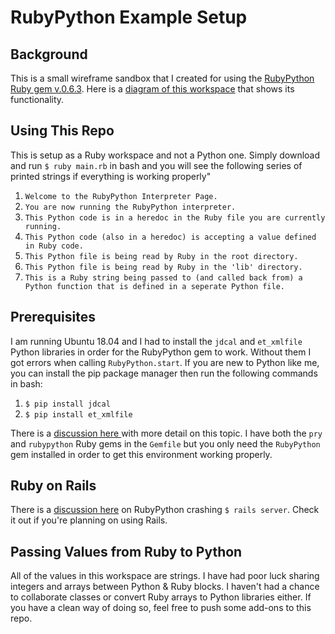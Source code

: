 # RubyPython Example Setup

## Background
This is a small wireframe sandbox that I created for using the <a href='https://rubygems.org/gems/rubypython/versions/0.6.3'>RubyPython Ruby gem v.0.6.3</a>.  Here is a <a href='https://i.imgur.com/W9nUnQe.jpg'> diagram of this workspace</a> that shows its functionality.

## Using This Repo
This is setup as a Ruby workspace and not a Python one.  Simply download and run ```$ ruby main.rb``` in bash and you will see the following series of printed strings if everything is working properly"
1. ```Welcome to the RubyPython Interpreter Page.```
2. ```You are now running the RubyPython interpreter.```
3. ```This Python code is in a heredoc in the Ruby file you are currently running.```
4. ```This Python code (also in a heredoc) is accepting a value defined in Ruby code.```
5. ```This Python file is being read by Ruby in the root directory.```
6. ```This Python file is being read by Ruby in the 'lib' directory.```
7. ```This is a Ruby string being passed to (and called back from) a Python function that is defined in a seperate Python file.```

## Prerequisites
I am running Ubuntu 18.04 and I had to install the ```jdcal``` and ```et_xmlfile``` Python libraries in order for the RubyPython gem to work.  Without them I got errors when calling ```RubyPython.start```.  If you are new to Python like me, you can install the pip package manager then run the following commands in bash:
1. ```$ pip install jdcal```
2. ```$ pip install et_xmlfile```

There is a <a href='https://github.com/halostatue/rubypython/issues/28'> discussion here </a>with more detail on this topic.
I have both the ```pry``` and ```rubypython``` Ruby gems in the ```Gemfile``` but you only need the ```RubyPython``` gem installed in order to get this environment working properly.

## Ruby on Rails
There is a <a href='https://stackoverflow.com/questions/18144087/using-the-rubypython-gem-in-ruby-on-rails-how-do-you-call-a-python-script-from'> discussion here</a> on RubyPython crashing ```$ rails server```.  Check it out if you're planning on using Rails.

## Passing Values from Ruby to Python
All of the values in this workspace are strings.  I have had poor luck sharing integers and arrays between Python & Ruby blocks.  I haven't had a chance to collaborate classes or convert Ruby arrays to Python libraries either.  If you have a clean way of doing so, feel free to push some add-ons to this repo.

